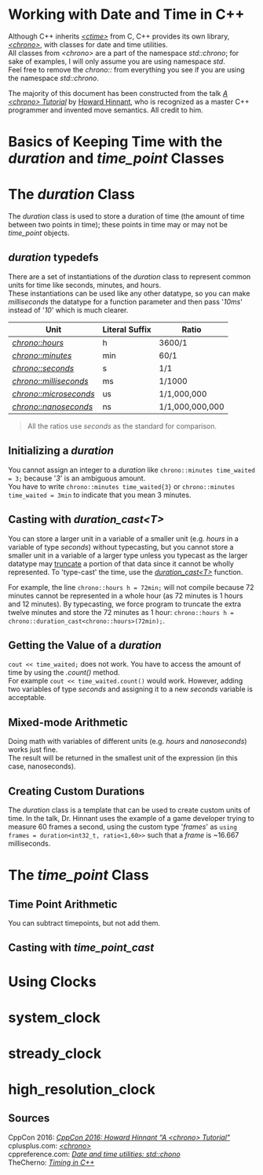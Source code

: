 # Working with Date and Time in C++
Although C++ inherits [_\<ctime\>_](https://www.cplusplus.com/reference/ctime/) from C, C++ provides its own library, [_\<chrono\>_](https://www.cplusplus.com/reference/chrono/), with classes for date and time utilities. <br />
All classes from _\<chrono\>_ are a part of the namespace _std::chrono_; for sake of examples, I will only assume you are using namespace _std_. <br />
Feel free to remove the _chrono::_ from everything you see if you are using the namespace _std::chrono_.

The majority of this document has been constructed from the talk [_A \<chrono\> Tutorial_](https://www.youtube.com/watch?v=P32hvk8b13M) by [Howard Hinnant](https://github.com/HowardHinnant), who is recognized as a master C++ programmer and invented move semantics.  All credit to him.

# Basics of Keeping Time with the _duration_ and _time\_point_ Classes

# The _duration_ Class
The _duration_ class is used to store a duration of time (the amount of time between two points in time); these points in time may or may not 
be _time\_point_ objects.

## _duration_ typedefs
There are a set of instantiations of the _duration_ class to represent common units for time like seconds, minutes, and hours. <br />
These instantiations can be used like any other datatype, so you can make _milliseconds_ the datatype for a function parameter and then 
pass '_10ms_' instead of '_10_' which is much clearer.

| Unit | Literal Suffix | Ratio |
| ---- | -------------- | ----- |
| [_chrono::hours_](https://www.cplusplus.com/hours) | h | 3600/1 |
| [_chrono::minutes_](https://www.cplusplus.com/reference/chrono/minutes/) | min | 60/1 |
| [_chrono::seconds_](https://www.cplusplus.com/reference/chrono/seconds/) | s | 1/1 |
| [_chrono::milliseconds_](https://www.cplusplus.com/reference/chrono/milliseconds/) | ms | 1/1000 |
| [_chrono::microseconds_](https://www.cplusplus.com/reference/chrono/microseconds/) | us | 1/1,000,000 |
| [_chrono::nanoseconds_](https://www.cplusplus.com/reference/chrono/nanoseconds/) | ns | 1/1,000,000,000 |
> All the ratios use _seconds_ as the standard for comparison.

## Initializing a _duration_
You cannot assign an integer to a _duration_ like `chrono::minutes time_waited = 3;` because '_3_' is an ambiguous amount. <br />
You have to write `chrono::minutes time_waited{3}` or `chrono::minutes time_waited = 3min` to indicate that you mean 3 minutes. <br />

## Casting with _duration\_cast\<T\>_
You can store a larger unit in a variable of a smaller unit (e.g. _hours_ in a variable of type _seconds_) without typecasting, but you cannot
store a smaller unit in a variable of a larger type unless you typecast as the larger datatype may [truncate](https://techterms.com/definition/truncate)
a portion of that data since it cannot be wholly represented. To 'type-cast' the time, use the [_duration\_cast\<T\>_](https://en.cppreference.com/w/cpp/chrono/duration/duration_cast) function.

For example, the line `chrono::hours h = 72min;` will not compile because 72 minutes cannot be represented in a whole hour (as 72 minutes is 1 hours and 12 minutes).
By typecasting, we force program to truncate the extra twelve minutes and store the 72 minutes as 1 hour: `chrono::hours h = chrono::duration_cast<chrono::hours>(72min);`.

## Getting the Value of a _duration_
`cout << time_waited;` does not work. You have to access the amount of time by using the _.count()_ method. <br />
For example `cout << time_waited.count()` would work. However, adding two variables of type _seconds_ and assigning
it to a new _seconds_ variable is acceptable.

## Mixed-mode Arithmetic
Doing math with variables of different units (e.g. _hours_ and _nanoseconds_) works just fine. <br />
The result will be returned in the smallest unit of the expression (in this case, nanoseconds).

## Creating Custom Durations
The _duration_ class is a template that can be used to create custom units of time. In the talk, Dr. Hinnant uses the example of a game developer trying to measure
60 frames a second, using the custom type '_frames_' as `using frames = duration<int32_t, ratio<1,60>>` such that a _frame_ is ~16.667 milliseconds.

# The _time\_point_ Class

## Time Point Arithmetic 
You can subtract timepoints, but not add them.

## Casting with _time\_point\_cast_

# Using Clocks

# system_clock

# stready_clock

# high_resolution_clock

## Sources
CppCon 2016: [_CppCon 2016: Howard Hinnant “A \<chrono\> Tutorial"_](https://www.youtube.com/watch?v=P32hvk8b13M) <br />
cplusplus.com: [_\<chrono\>_](https://www.cplusplus.com/reference/chrono/) <br />
cppreference.com: [_Date and time utilities: std::chono_](https://en.cppreference.com/w/cpp/chrono) <br />
TheCherno: [_Timing in C++_](https://www.youtube.com/watch?v=oEx5vGNFrLk) <br />
